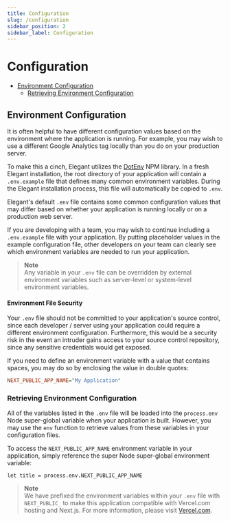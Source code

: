 ```yaml
---
title: Configuration
slug: /configuration
sidebar_position: 2
sidebar_label: Configuration
---
```


# Configuration

- [Environment Configuration](#environment-configuration)
    - [Retrieving Environment Configuration](#retrieving-environment-configuration)

<a name="environment-configuration"></a>

## Environment Configuration

It is often helpful to have different configuration values based on the environment where the application is running. For example, you may wish to use a different Google Analytics tag locally than you do on your production server.

To make this a cinch, Elegant utilizes the [DotEnv](https://github.com/motdotla/dotenv) NPM library. In a fresh Elegant installation, the root directory of your application will contain a `.env.example` file that defines many common environment variables. During the Elegant installation process, this file will automatically be copied to `.env`.

Elegant's default `.env` file contains some common configuration values that may differ based on whether your application is running locally or on a production web server.

If you are developing with a team, you may wish to continue including a `.env.example` file with your application. By putting placeholder values in the example configuration file, other developers on your team can clearly see which environment variables are needed to run your application.

> **Note**  
> Any variable in your `.env` file can be overridden by external environment variables such as server-level or system-level environment variables.

<a name="environment-file-security"></a>

#### Environment File Security

Your `.env` file should not be committed to your application's source control, since each developer / server using your application could require a different environment configuration. Furthermore, this would be a security risk in the event an intruder gains access to your source control repository, since any sensitive credentials would get exposed.

If you need to define an environment variable with a value that contains spaces, you may do so by enclosing the value in double quotes:

```ini
NEXT_PUBLIC_APP_NAME="My Application"
```

<a name="retrieving-environment-configuration"></a>

### Retrieving Environment Configuration

All of the variables listed in the `.env` file will be loaded into the `process.env` Node super-global variable when your application is built. However, you may use the `env` function to retrieve values from these variables in your configuration files. 

To access the `NEXT_PUBLIC_APP_NAME` environment variable in your application, simply reference the super Node super-global environment variable:

```nothing
let title = process.env.NEXT_PUBLIC_APP_NAME
```
> **Note**  
> We have prefixed the environment variables within your `.env` file with `NEXT_PUBLIC_` to make this application compatible with Vercel.com hosting and Next.js. For more information, please visit [Vercel.com](https://nextjs.org/docs/basic-features/environment-variables#exposing-environment-variables-to-the-browser).